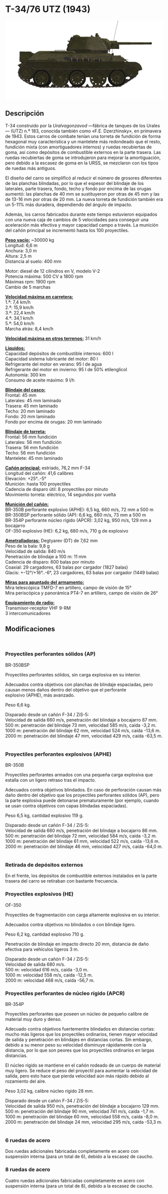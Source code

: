 # T-34/76 UTZ (1943)  
  
![t34-76uvz-43](../images/t34-76uvz-43.png)  
  
## Descripción  
  
T-34 construido por la <i>Uralvagonzavod</i> —fábrica de tanques de los Urales— (UTZ) n.º 183, conocida también como «F.E. Dzerzhinsky», en primavera de 1943. Estos carros de combate tenían una torreta de fundición de forma hexagonal muy característica y un mantelete más redondeado que el resto, fundición mixta (con amortiguadores internos) y ruedas recubiertas de goma, así como depósitos de combustible externos en la parte trasera. Las ruedas recubiertas de goma se introdujeron para mejorar la amortiguación, pero debido a la escasez de goma en la URSS, se mezclaron con los tipos de ruedas más antiguos.  
  
El diseño del carro se simplificó al reducir el número de grosores diferentes de las planchas blindadas, por lo que el espesor del blindaje de los laterales, parte trasera, fondo, techo y fondo por encima de las orugas aumentó: las planchas de 40 mm se sustituyeron por otras de 45 mm y las de 13-16 mm por otras de 20 mm. La nueva torreta de fundición también era un 5-11% más duradera, dependiendo del ángulo de impacto.  
  
Además, los carros fabricados durante este tiempo estuvieron equipados con una nueva caja de cambios de 5 velocidades para conseguir una aceleración más efectiva y mayor capacidad campo a través. La munición del cañón principal se incrementó hasta los 100 proyectiles.  
  
<b><u>Peso vacío:</u></b> ~30000 kg  
Longitud: 6,6 m  
Anchura: 3,0 m  
Altura: 2,5 m  
Distancia al suelo: 400 mm  
  
Motor: diesel de 12 cilindros en V, modelo V-2  
Potencia máxima: 500 CV a 1800 rpm  
Máximas rpm: 1900 rpm  
Cambio de 5 marchas  
  
<b><u>Velocidad máxima en carretera:</u></b>  
1.ª: 7,4 km/h  
2.ª: 15,9 km/h  
3.ª: 22,4 km/h  
4.ª: 34,1 km/h  
5.ª: 54,0 km/h  
Marcha atrás: 8,4 km/h  
  
<b><u>Velocidad máxima en otros terrenos:</u></b> 31 km/h  
  
<b><u>Líquidos:</u></b>  
Capacidad depósitos de combustible internos: 600 l  
Capacidad sistema lubricante del motor: 80 l  
Refrigerante del motor en verano: 95 l de agua  
Refrigerante del motor en invierno: 95 l de 50% etilenglicol  
Autonomía: 300 km  
Consumo de aceite máximo: 9 l/h  
  
<b><u>Blindaje del casco:</u></b>  
Frontal: 45 mm  
Laterales: 45 mm laminado  
Trasera: 45 mm laminado  
Techo: 20 mm laminado  
Fondo: 20 mm laminado  
Fondo por encima de orugas: 20 mm laminado  
  
<b><u>Blindaje de torreta:</u></b>  
Frontal: 56 mm fundición  
Laterales: 56 mm fundición  
Trasera: 56 mm fundición  
Techo: 56 mm fundición  
Mantelete: 45 mm laminado  
  
<b><u>Cañón principal:</u></b> estriado, 76,2 mm F-34  
Longitud del cañón: 41,6 calibres  
Elevación: +25°..-5°  
Munición: hasta 100 proyectiles  
Cadencia de disparo útil: 8 proyectiles por minuto  
Movimiento torreta: eléctrico, 14 segundos por vuelta  
  
<b><u>Munición del cañón:</u></b>  
BR-350B perforante explosivo (APHE): 6,5 kg, 660 m/s, 72 mm a 500 m  
BR-350BSP perforante sólido (AP): 6,6 kg, 660 m/s, 73 mm a 500 m  
BR-354P perforante núcleo rígido (APCR): 3,02 kg, 950 m/s, 129 mm a bocajarro  
OF-350 explosivo (HE): 6,2 kg, 680 m/s, 710 g de explosivo  
  
<b><u>Ametralladoras:</u></b> Degtyarev (DT) de 7,62 mm  
Peso de la bala: 9,8 g  
Velocidad de salida: 840 m/s  
Penetración de blindaje a 100 m: 11 mm  
Cadencia de disparo: 600 balas por minuto  
Coaxial: 29 cargadores, 63 balas por cargador (1827 balas)  
Glacis: +-12°/+16°..-6°, 23 cargadores, 63 balas por cargador (1449 balas)  
  
<b><u>Miras para apuntado del armamento:</u></b>  
Mira telescópica TMFD-7 en artillero, campo de visión de 15°  
Mira periscópica y panorámica PT4-7 en artillero, campo de visión de 26°  
  
<b><u>Equipamiento de radio:</u></b>  
Transmisor-receptor VHF 9-RM  
3 intercomunicadores  
  
  
## Modificaciones  
  ﻿
  
### Proyectiles perforantes sólidos (AP)  
  
BR-350BSP  
  
Proyectiles perforantes sólidos, sin carga explosiva en su interior.  
  
Adecuados contra objetivos con planchas de blindaje espaciadas, pero causan menos daños dentro del objetivo que el perforante explosivo (APHE), más avanzado.  
  
Peso 6,6 kg.  
  
Disparado desde un cañón F-34 / ZiS-5:  
Velocidad de salida 660 m/s, penetración del blindaje a bocajarro 87 mm.  
500 m: penetración del blindaje 73 mm, velocidad 585 m/s, caída -3,2 m.  
1000 m: penetración del blindaje 62 mm, velocidad 524 m/s, caída -13,6 m.  
2000 m: penetración del blindaje 47 mm, velocidad 429 m/s, caída -63,5 m.  ﻿
  
### Proyectiles perforantes explosivos (APHE)  
  
BR-350B  
  
Proyectiles perforantes armados con una pequeña carga explosiva que estalla con un ligero retraso tras el impacto.  
  
Adecuados contra objetivos blindados. En caso de perforación causan más daño dentro del objetivo que los proyectiles perforantes sólidos (AP), pero la parte explosiva puede detonarse prematuramente (por ejemplo, cuando se usan contra objetivos con capas blindadas espaciadas).  
  
Peso 6,5 kg, cantidad explosivo 119 g.  
  
Disparado desde un cañón F-34 / ZiS-5:  
Velocidad de salida 660 m/s, penetración del blindaje a bocajarro 86 mm.  
500 m: penetración del blindaje 72 mm, velocidad 584 m/s, caída -3,2 m.  
1000 m: penetración del blindaje 61 mm, velocidad 522 m/s, caída -13,6 m.  
2000 m: penetración del blindaje 46 mm, velocidad 427 m/s, caída -64,0 m.  ﻿
  
### Retirada de depósitos externos  
  
En el frente, los depósitos de combustible externos instalados en la parte trasera del carro se retiraban con bastante frecuencia.  ﻿
  
### Proyectiles explosivos (HE)  
  
OF-350  
  
Proyectiles de fragmentación con carga altamente explosiva en su interior.  
  
Adecuados contra objetivos no blindados o con blindaje ligero.  
  
Peso 6,2 kg, cantidad explosivo 710 g.  
  
Penetración de blindaje en impacto directo 20 mm, distancia de daño efectiva para vehículos ligeros 3 m.  
  
Disparado desde un cañón F-34 / ZiS-5:  
Velocidad de salida 680 m/s.  
500 m: velocidad 616 m/s, caída -3,0 m.  
1000 m: velocidad 558 m/s, caída -12,5 m.  
2000 m: velocidad 468 m/s, caída -56,7 m.  ﻿
  
### Proyectiles perforantes de núcleo rígido (APCR)  
  
BR-354P  
  
Proyectiles perforantes que poseen un núcleo de pequeño calibre de material muy duro y denso.  
  
Adecuado contra objetivos fuertementre blindados en distancias cortas: mucho más ligeros que los proyectiles ordinarios, tienen mayor velocidad de salida y penetración en blindajes en distancias cortas. Sin embargo, debido a su menor peso su velocidad disminuye rápidamente con la distancia, por lo que son peores que los proyectiles ordinarios en largas distancias.  
  
El núcleo rígido se mantiene en el cañón rodeado de un cuerpo de material muy ligero. Se reduce el peso del proyectil para aumentar la velocidad de salida, pero esto hace que pierda velocidad aún más rápido debido al rozamiento del aire.  
  
Peso 3,02 kg, calibre núcleo rígido 28 mm.  
  
Disparado desde un cañón F-34 / ZiS-5:  
Velocidad de salida 950 m/s, penetración del blindaje a bocajarro 129 mm.  
500 m: penetración del blindaje 90 mm, velocidad 741 m/s, caída -1,7 m.  
1000 m: penetración del blindaje 60 mm, velocidad 558 m/s, caída -8,0 m.  
2000 m: penetración del blindaje 24 mm, velocidad 295 m/s, caída -53,3 m.  ﻿
  
### 6 ruedas de acero  
  
Dos ruedas adicionales fabricadas completamente en acero con suspensión interna (para un total de 6), debido a la escasez de caucho.  ﻿
  
### 8 ruedas de acero  
  
Cuatro ruedas adicionales fabricadas completamente en acero con suspensión interna (para un total de 8), debido a la escasez de caucho.  